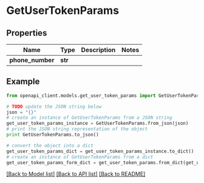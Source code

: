 # GetUserTokenParams


## Properties
Name | Type | Description | Notes
------------ | ------------- | ------------- | -------------
**phone_number** | **str** |  | 

## Example

```python
from openapi_client.models.get_user_token_params import GetUserTokenParams

# TODO update the JSON string below
json = "{}"
# create an instance of GetUserTokenParams from a JSON string
get_user_token_params_instance = GetUserTokenParams.from_json(json)
# print the JSON string representation of the object
print GetUserTokenParams.to_json()

# convert the object into a dict
get_user_token_params_dict = get_user_token_params_instance.to_dict()
# create an instance of GetUserTokenParams from a dict
get_user_token_params_form_dict = get_user_token_params.from_dict(get_user_token_params_dict)
```
[[Back to Model list]](../README.md#documentation-for-models) [[Back to API list]](../README.md#documentation-for-api-endpoints) [[Back to README]](../README.md)


